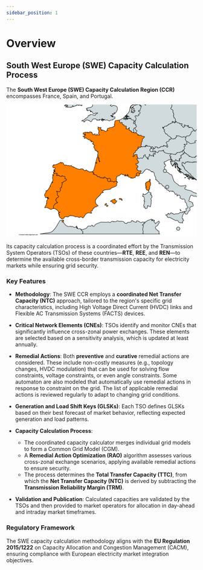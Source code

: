 ```yaml
---
sidebar_position: 1
---
```

# Overview

## South West Europe (SWE) Capacity Calculation Process

The **South West Europe (SWE) Capacity Calculation Region (CCR)** encompasses France, Spain, and Portugal.

![SWE CCR](/img/SWE.png)

Its capacity calculation process is a coordinated effort by the Transmission System Operators (TSOs) of these countries—**RTE**, **REE**, and **REN**—to determine the available cross-border transmission capacity for electricity markets while ensuring grid security.

### Key Features

- **Methodology**: The SWE CCR employs a **coordinated Net Transfer Capacity (NTC)** approach, tailored to the region's specific grid characteristics, including High Voltage Direct Current (HVDC) links and Flexible AC Transmission Systems (FACTS) devices.

- **Critical Network Elements (CNEs)**: TSOs identify and monitor CNEs that significantly influence cross-zonal power exchanges. These elements are selected based on a sensitivity analysis, which is updated at least annually.

- **Remedial Actions**: Both **preventive** and **curative** remedial actions are considered. These include non-costly measures (e.g., topology changes, HVDC modulation) that can be used for solving flow constraints, voltage constraints, or even angle constraints.
      Some automaton are also modeled that automatically use remedial actions in response to constraint on the grid.
      The list of applicable remedial actions is reviewed regularly to adapt to changing grid conditions.

- **Generation and Load Shift Keys (GLSKs)**: Each TSO defines GLSKs based on their best forecast of market behavior, reflecting expected generation and load patterns.

- **Capacity Calculation Process**:
    - The coordinated capacity calculator merges individual grid models to form a Common Grid Model (CGM).
    - A **Remedial Action Optimization (RAO)** algorithm assesses various cross-zonal exchange scenarios, applying available remedial actions to ensure security.
    - The process determines the **Total Transfer Capacity (TTC)**, from which the **Net Transfer Capacity (NTC)** is derived by subtracting the **Transmission Reliability Margin (TRM)**.

- **Validation and Publication**: Calculated capacities are validated by the TSOs and then provided to market operators for allocation in day-ahead and intraday market timeframes.

### Regulatory Framework

The SWE capacity calculation methodology aligns with the **EU Regulation 2015/1222** on Capacity Allocation and Congestion Management (CACM), ensuring compliance with European electricity market integration objectives.

